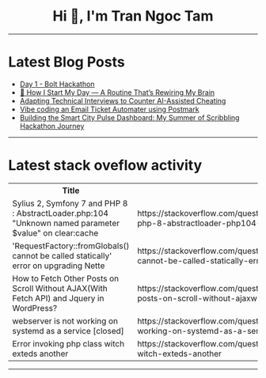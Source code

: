 <h1 align="center">Hi 👋, I'm Tran Ngoc Tam</h1>

---

# Latest Blog Posts 
<!-- BLOG-POST-LIST:START -->
- [Day 1 - Bolt Hackathon](https://dev.to/nipv20s/day-1-bolt-hackathon-31aa)
- [🧠 How I Start My Day — A Routine That’s Rewiring My Brain](https://dev.to/yash_sonawane25/how-i-start-my-day-a-routine-thats-rewiring-my-brain-571c)
- [Adapting Technical Interviews to Counter AI-Assisted Cheating](https://dev.to/jotafeldmann/adapting-technical-interviews-to-counter-ai-assisted-cheating-36lk)
- [Vibe coding an Email Ticket Automater using Postmark](https://dev.to/chiragagg5k/vibe-coding-an-email-ticket-automater-using-postmark-l11)
- [Building the Smart City Pulse Dashboard: My Summer of Scribbling Hackathon Journey](https://dev.to/sujan_kowshikjilla_3f595/building-the-smart-city-pulse-dashboard-my-summer-of-scribbling-hackathon-journey-22m0)
<!-- BLOG-POST-LIST:END -->

---

# Latest stack oveflow activity
<table>
  <tr><th>Title</th><th>Link</th></tr>
  <!-- STACKOVERFLOW:START --><tr><td>Sylius 2, Symfony 7 and PHP 8 : AbstractLoader.php:104 &quot;Unknown named parameter $value&quot; on clear:cache</td><td>https://stackoverflow.com/questions/79646232/sylius-2-symfony-7-and-php-8-abstractloader-php104-unknown-named-parameter</td></tr><tr><td>&#39;RequestFactory::fromGlobals&lpar;&rpar; cannot be called statically&#39; error on upgrading Nette</td><td>https://stackoverflow.com/questions/79646071/requestfactoryfromglobals-cannot-be-called-statically-error-on-upgrading-n</td></tr><tr><td>How to Fetch Other Posts on Scroll Without AJAX&lpar;With Fetch API&rpar; and Jquery in WordPress?</td><td>https://stackoverflow.com/questions/79646042/how-to-fetch-other-posts-on-scroll-without-ajaxwith-fetch-api-and-jquery-in-wo</td></tr><tr><td>webserver is not working on systemd as a service [closed]</td><td>https://stackoverflow.com/questions/79645777/webserver-is-not-working-on-systemd-as-a-service</td></tr><tr><td>Error invoking php class witch exteds another</td><td>https://stackoverflow.com/questions/79645690/error-invoking-php-class-witch-exteds-another</td></tr><!-- STACKOVERFLOW:END -->
</table>

---


